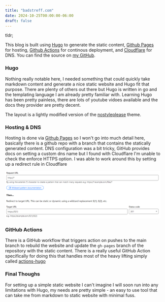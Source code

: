 ```yaml
---
title: "badstreff.com"
date: 2024-10-25T00:00:00-06:00
draft: false
---
```


tldr; 

This blog is built using [Hugo](https://gohugo.io) to generate the static content, [Github Pages](https://pages.github.com) for hosting, [Github Actions](https://github.com/features/actions) for continous deployment, and [Cloudflare](https://www.cloudflare.com) for DNS. You can find the source on [my GitHub](https://github.com/badstreff/badstreff.com).

### Hugo

Nothing really notable here, I needed something that could quickly take markdown content and generate a nice static website and Hugo fit that purpose. There are plenty of others out there but Hugo is written in go and the templating language I am already pretty familiar with. Learning Hugo has been pretty painless, there are lots of youtube vidoes available and the docs they provider are pretty decent.

The layout is a lightly modified version of the [nostyleplease](https://github.com/hanwenguo/hugo-theme-nostyleplease/) theme.


### Hosting & DNS

Hosting is done via [Github Pages](https://pages.github.com) so I won't go into much detail here, basically there is a github repo with a branch that contains the statically generated content. DNS configuration was a bit tricky, GitHub provides docs on setting a custom dns name but I found with Cloudflare I'm unable to check the enforce HTTPS option. I was able to work around this by setting up a redirect rule in Cloudflare

![redirect-rule](cloudflare-redirect-rule.PNG)


### GitHub Actions

There is a GitHub workflow that triggers action on pushes to the main branch to rebuild the website and update the `gh-pages` branch of the repository with the static content. There is a really useful GitHub Action specifically for doing this that handles most of the heavy lifting simply called [actions-hugo](https://github.com/peaceiris/actions-hugo)


### Final Thoughs

For setting up a simple static website I can't imagine I will soon run into any limitations with Hugo, my needs are pretty simple - an easy to use tool that can take me from markdown to static website with minimal fuss.